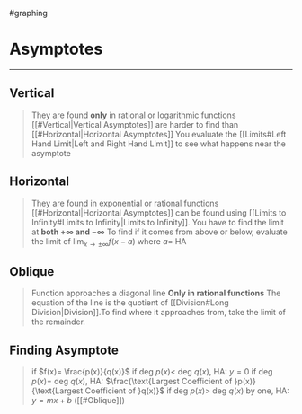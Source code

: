 #graphing 
# Asymptotes
---
## Vertical
> They are found **only** in rational or logarithmic functions
> [[#Vertical|Vertical Asymptotes]] are harder to find than [[#Horizontal|Horizontal Asymptotes]] 
> You evaluate the [[Limits#Left Hand Limit|Left and Right Hand Limit]] to see what happens near the asymptote
## Horizontal
> They are found in exponential or rational functions
> [[#Horizontal|Horizontal Asymptotes]] can be found using [[Limits to Infinity#Limits to Infinity|Limits to Infinity]]. You have to find the limit at **both $+\infty$ and $-\infty$**
> To find if it comes from above or below, evaluate the limit of $\lim_{x\to{\pm\infty}}f(x-a)$ where $a=$ HA
## Oblique
> Function approaches a diagonal line
> **Only in rational functions**
> The equation of the line is the quotient of [[Division#Long Division|Division]].To find where it approaches from, take the limit of the remainder.

## Finding Asymptote
> if $f(x)= \frac{p(x)}{q(x)}$
> if deg $p(x)<$ deg $q(x)$, HA: $y=0$
> if deg $p(x)=$ deg $q(x)$, HA: $\frac{\text{Largest Coefficient of }p(x)}{\text{Largest Coefficient of }q(x)}$
> if deg $p(x) >$ deg $q(x)$ by one, HA: $y=mx+b$ ([[#Oblique]])